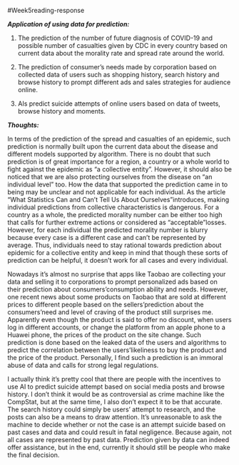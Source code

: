 #Week5reading-response

***Application of using data for prediction:***

1.	The prediction of the number of future diagnosis of COVID-19 and possible number of casualties given by CDC in every country based on current data about the morality rate and spread rate around the world.

2.	The prediction of consumer’s needs made by corporation based on collected data of users such as shopping history, search history and browse history to prompt different ads and sales strategies for audience online.

3.	AIs predict suicide attempts of online users based on data of tweets, browse history and moments.

***Thoughts:***

In terms of the prediction of the spread and casualties of an epidemic, such prediction is normally built upon the current data about the disease and different models supported by algorithm. There is no doubt that such prediction is of great importance for a region, a country or a whole world to fight against the epidemic as “a collective entity”. However, it should also be noticed that we are also protecting ourselves from the disease on “an individual level” too. How the data that supported the prediction came in to being may be unclear and not applicable for each individual. As the article “What Statistics Can and Can’t Tell Us About Ourselves”introduces, making individual predictions from collective characteristics is dangerous. For a country as a whole, the predicted morality number can be either too high that calls for further extreme actions or considered as “acceptable”losses. However, for each individual the predicted morality number is blurry because every case is a different case and can’t be represented by average. Thus, individuals need to stay rational towards prediction about epidemic for a collective entity and keep in mind that though these sorts of prediction can be helpful, it doesn’t work for all cases and every individual.

Nowadays it’s almost no surprise that apps like Taobao are collecting your data and selling it to corporations to prompt personalized ads based on their prediction about consumers’consumption ability and needs. However, one recent news about some products on Taobao that are sold at different prices to different people based on the sellers’prediction about the consumers’need and level of craving of the product still surprises me. Apparently even though the product is said to offer no discount, when users log in different accounts, or change the platform from an apple phone to a Huawei phone, the prices of the product on the site change. Such prediction is done based on the leaked data of the users and algorithms to predict the correlation between the users’likeliness to buy the product and the price of the product. Personally, I find such a prediction is an immoral abuse of data and calls for strong legal regulations.

I actually think it’s pretty cool that there are people with the incentives to use AI to predict suicide attempt based on social media posts and browse history. I don’t think it would be as controversial as crime machine like the CompStat, but at the same time, I also don’t expect it to be that accurate. The search history could simply be users’ attempt to research, and the posts can also be a means to draw attention. It’s unreasonable to ask the machine to decide whether or not the case is an attempt suicide based on past cases and data and could result in fatal negligence. Because again, not all cases are represented by past data. Prediction given by data can indeed offer assistance, but in the end, currently it should still be people who make the final decision.

